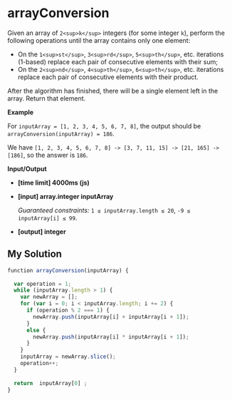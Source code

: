 # arrayConversion
﻿Given an array of `2<sup>k</sup>` integers (for some integer `k`), perform the following operations until the array contains only one element:

*   On the `1<sup>st</sup>`, `3<sup>rd</sup>`, `5<sup>th</sup>`, etc. iterations (1-based) replace each pair of consecutive elements with their sum;
*   On the `2<sup>nd</sup>`, `4<sup>th</sup>`, `6<sup>th</sup>`, etc. iterations replace each pair of consecutive elements with their product.

After the algorithm has finished, there will be a single element left in the array. Return that element.

**Example**

For `inputArray = [1, 2, 3, 4, 5, 6, 7, 8]`, the output should be
`arrayConversion(inputArray) = 186`.

We have `[1, 2, 3, 4, 5, 6, 7, 8] -> [3, 7, 11, 15] -> [21, 165] -> [186]`, so the answer is `186`.

**Input/Output**

*   **[time limit] 4000ms (js)**

*   **[input] array.integer inputArray**

    _Guaranteed constraints:_
    `1 ≤ inputArray.length ≤ 20`,
    `-9 ≤ inputArray[i] ≤ 99`.

*   **[output] integer**


## My Solution
```javascript
﻿function arrayConversion(inputArray) {
​
  var operation = 1;
  while (inputArray.length > 1) {
    var newArray = [];
    for (var i = 0; i < inputArray.length; i += 2) {
      if (operation % 2 === 1) {
        newArray.push(inputArray[i] + inputArray[i + 1]);
      }
      else {
        newArray.push(inputArray[i] * inputArray[i + 1]);
      }
    }
    inputArray = newArray.slice();
    operation++;
  }
​
  return  inputArray[0] ;
}
​
```
